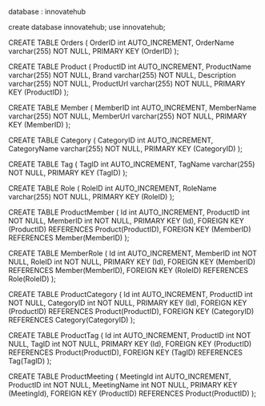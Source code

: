 database : innovatehub

create database innovatehub;
use innovatehub;

CREATE TABLE Orders (
OrderID int AUTO_INCREMENT,
OrderName varchar(255) NOT NULL,
PRIMARY KEY (OrderID)
);

CREATE TABLE Product (
ProductID int AUTO_INCREMENT,
ProductName varchar(255) NOT NULL,
Brand varchar(255) NOT NULL,
Description varchar(255) NOT NULL,
ProductUrl varchar(255) NOT NULL,
PRIMARY KEY (ProductID)
);

CREATE TABLE Member (
MemberID int AUTO_INCREMENT,
MemberName varchar(255) NOT NULL,
MemberUrl varchar(255) NOT NULL,
PRIMARY KEY (MemberID)
);

CREATE TABLE Category (
CategoryID int AUTO_INCREMENT,
CategoryName varchar(255) NOT NULL,
PRIMARY KEY (CategoryID)
);

CREATE TABLE Tag (
TagID int AUTO_INCREMENT,
TagName varchar(255) NOT NULL,
PRIMARY KEY (TagID)
);

CREATE TABLE Role (
RoleID int AUTO_INCREMENT,
RoleName varchar(255) NOT NULL,
PRIMARY KEY (RoleID)
);

CREATE TABLE ProductMember (
Id int AUTO_INCREMENT,
ProductID int NOT NULL,
MemberID int NOT NULL,
PRIMARY KEY (Id),
FOREIGN KEY (ProductID) REFERENCES Product(ProductID),
FOREIGN KEY (MemberID) REFERENCES Member(MemberID)
);

CREATE TABLE MemberRole (
Id int AUTO_INCREMENT,
MemberID int NOT NULL,
RoleID int NOT NULL,
PRIMARY KEY (Id),
FOREIGN KEY (MemberID) REFERENCES Member(MemberID),
FOREIGN KEY (RoleID) REFERENCES Role(RoleID)
);

CREATE TABLE ProductCategory (
Id int AUTO_INCREMENT,
ProductID int NOT NULL,
CategoryID int NOT NULL,
PRIMARY KEY (Id),
FOREIGN KEY (ProductID) REFERENCES Product(ProductID),
FOREIGN KEY (CategoryID) REFERENCES Category(CategoryID)
);

CREATE TABLE ProductTag (
Id int AUTO_INCREMENT,
ProductID int NOT NULL,
TagID int NOT NULL,
PRIMARY KEY (Id),
FOREIGN KEY (ProductID) REFERENCES Product(ProductID),
FOREIGN KEY (TagID) REFERENCES Tag(TagID)
);

CREATE TABLE ProductMeeting (
MeetingId int AUTO_INCREMENT,
ProductID int NOT NULL,
MeetingName int NOT NULL,
PRIMARY KEY (MeetingId),
FOREIGN KEY (ProductID) REFERENCES Product(ProductID)
);